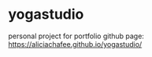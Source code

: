 # yogastudio
personal project for portfolio
github page: https://aliciachafee.github.io/yogastudio/
